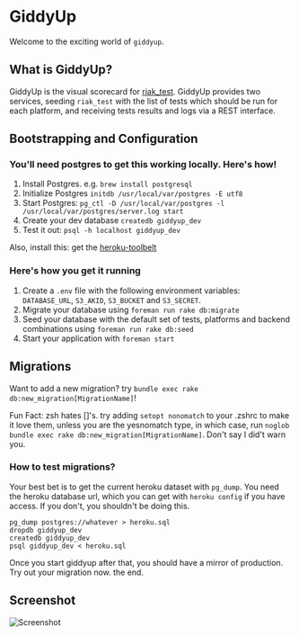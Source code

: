 # GiddyUp

Welcome to the exciting world of `giddyup`.

## What is GiddyUp?

GiddyUp is the visual scorecard for [riak_test](http://github.com/basho/riak_test).  GiddyUp provides two services, seeding ```riak_test``` with the list of tests which should be run for each platform, and receiving tests results and logs via a REST interface.

## Bootstrapping and Configuration

### You'll need postgres to get this working locally. Here's how!
1. Install Postgres. e.g. ```brew install postgresql```
2. Initialize Postgres ```initdb /usr/local/var/postgres -E utf8```
3. Start Postgres: ```pg_ctl -D /usr/local/var/postgres -l /usr/local/var/postgres/server.log start```
4. Create your dev database ```createdb giddyup_dev```
5. Test it out: ```psql -h localhost giddyup_dev```

Also, install this: get the [heroku-toolbelt](https://toolbelt.heroku.com)

### Here's how you get it running
1. Create a ```.env``` file with the following environment variables:
   ```DATABASE_URL```, ```S3_AKID```, ```S3_BUCKET``` and ```S3_SECRET```.
2. Migrate your database using ```foreman run rake db:migrate```
3. Seed your database with the default set of tests, platforms and
   backend combinations using ```foreman run rake db:seed```
4. Start your application with ```foreman start```

## Migrations
Want to add a new migration? try `bundle exec rake db:new_migration[MigrationName]`!

Fun Fact: zsh hates []'s. try adding `setopt nonomatch` to your .zshrc to make it love them, unless you are the yesnomatch type, in which case, run `noglob bundle exec rake db:new_migration[MigrationName]`. Don't say I did't warn you.

### How to test migrations?
Your best bet is to get the current heroku dataset with `pg_dump`. You need the heroku database url, which you can get with `heroku config` if you have access. If you don't, you shouldn't be doing this.

```
pg_dump postgres://whatever > heroku.sql
dropdb giddyup_dev
createdb giddyup_dev
psql giddyup_dev < heroku.sql
```

Once you start giddyup after that, you should have a mirror of production. Try out your migration now. the end.

## Screenshot

![Screenshot](https://raw.github.com/basho/giddyup/master/screenshot.png "Screenshot")
